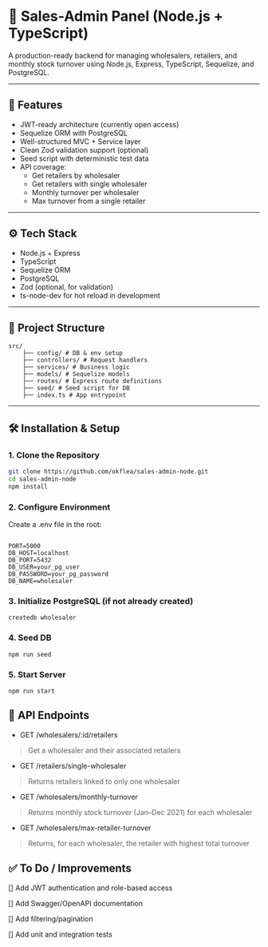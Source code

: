 
# 🧠 Sales-Admin Panel (Node.js + TypeScript)

A production-ready backend for managing wholesalers, retailers, and monthly stock turnover using Node.js, Express, TypeScript, Sequelize, and PostgreSQL.

---

## 🚀 Features

- JWT-ready architecture (currently open access)
- Sequelize ORM with PostgreSQL
- Well-structured MVC + Service layer
- Clean Zod validation support (optional)
- Seed script with deterministic test data
- API coverage:
  - Get retailers by wholesaler
  - Get retailers with single wholesaler
  - Monthly turnover per wholesaler
  - Max turnover from a single retailer

---

## ⚙️ Tech Stack

- Node.js + Express
- TypeScript
- Sequelize ORM
- PostgreSQL
- Zod (optional, for validation)
- ts-node-dev for hot reload in development

---

## 📁 Project Structure

```
src/
    ├── config/ # DB & env setup 
    ├── controllers/ # Request handlers
    ├── services/ # Business logic
    ├── models/ # Sequelize models
    ├── routes/ # Express route definitions
    ├── seed/ # Seed script for DB
    ├── index.ts # App entrypoint
```

---

## 🛠 Installation & Setup

### 1. Clone the Repository

```bash
git clone https://github.com/okflea/sales-admin-node.git
cd sales-admin-node
npm install
```

### 2. Configure Environment

  Create a .env file in the root:

```

PORT=5000
DB_HOST=localhost
DB_PORT=5432
DB_USER=your_pg_user
DB_PASSWORD=your_pg_password
DB_NAME=wholesaler

```

### 3. Initialize PostgreSQL (if not already created)

```
createdb wholesaler
```

### 4. Seed DB

```
npm run seed
```

### 5. Start Server

```
npm run start
```

## 📌 API Endpoints

- GET /wholesalers/:id/retailers

>Get a wholesaler and their associated retailers

- GET /retailers/single-wholesaler

>Returns retailers linked to only one wholesaler

- GET /wholesalers/monthly-turnover

>Returns monthly stock turnover (Jan–Dec 2021) for each wholesaler

- GET /wholesalers/max-retailer-turnover

>Returns, for each wholesaler, the retailer with highest total turnover

## ✅ To Do / Improvements

 [] Add JWT authentication and role-based access

 [] Add Swagger/OpenAPI documentation

 [] Add filtering/pagination

 [] Add unit and integration tests

